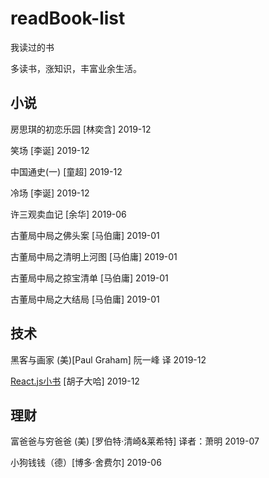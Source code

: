 # readBook-list
我读过的书

多读书，涨知识，丰富业余生活。

## 小说

房思琪的初恋乐园 [林奕含] 2019-12

笑场 [李诞] 2019-12

中国通史(一) [童超] 2019-12

冷场 [李诞] 2019-12

许三观卖血记 [余华] 2019-06

古董局中局之佛头案 [马伯庸] 2019-01

古董局中局之清明上河图 [马伯庸] 2019-01

古董局中局之掠宝清单 [马伯庸] 2019-01

古董局中局之大结局 [马伯庸] 2019-01

## 技术
黑客与画家 (美)[Paul Graham] 阮一峰 译 2019-12

[React.js小书](http://huziketang.mangojuice.top/books/react/) [胡子大哈] 2019-12

## 理财

富爸爸与穷爸爸 (美) [罗伯特·清崎&莱希特] 译者：萧明 2019-07

小狗钱钱（德）[博多·舍费尔] 2019-06

